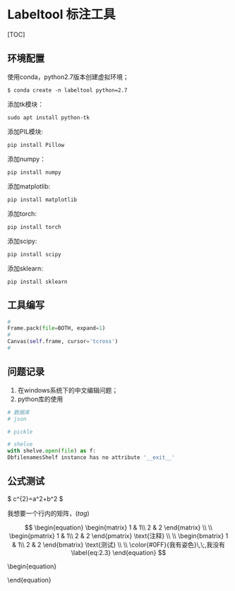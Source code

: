 # Labeltool 标注工具

[TOC]

## 环境配置

使用conda，python2.7版本创建虚拟环境；
```
$ conda create -n labeltool python=2.7
```

添加tk模块：

```shell
sudo apt install python-tk
```
添加PIL模块:
```
pip install Pillow
```
添加numpy：
```
pip install numpy
```
添加matplotlib:
```
pip install matplotlib
```
添加torch:
```
pip install torch
```
添加scipy:
```
pip install scipy
```
添加sklearn:
```
pip install sklearn
```


## 工具编写

```python
# 
Frame.pack(file=BOTH, expand=1)
# 
Canvas(self.frame, cursor='tcross')
# 

```

## 问题记录

1. 在windows系统下的中文编辑问题；
2. python库的使用

```python
# 数据库
# json 

# pickle

# shelve
with shelve.open(file) as f:
DbfilenamesShelf instance has no attribute '__exit__'


```




## 公式测试

$ c^{2}=a^2+b^2 ​$  

我想要一个行内的矩阵，$\bigl(tag\bigr)​$


$$
\begin{equation}
\begin{matrix}
1 & 1\\
2 & 2
\end{matrix} \\
\\
\begin{pmatrix}
1 & 1\\
2 & 2 
\end{pmatrix} 
\text{注释} \\
\\
\begin{bmatrix}
1 & 1\\
2 & 2
\end{bmatrix}
\text{测试} \\ \\
\color{#0FF}{我有姿色}\,\;,我没有
\label{eq:2.3}
\end{equation}
$$


\begin{equation}  



\end{equation}




